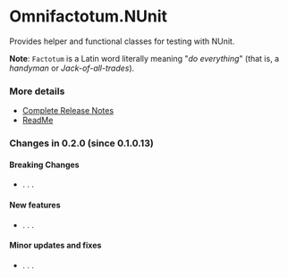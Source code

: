 ﻿# Omnifactotum.NUnit

Provides helper and functional classes for testing with NUnit.

**Note**: `Factotum` is a Latin word literally meaning "*do everything*" (that is, a *handyman* or *Jack-of-all-trades*).

### More details

- [Complete Release Notes](https://github.com/HarinezumiSama/Omnifactotum.NUnit/blob/master/src/Omnifactotum.NUnit.ReleaseNotes.md)
- [ReadMe](https://github.com/HarinezumiSama/Omnifactotum.NUnit/blob/master/README.md)

### Changes in 0.2.0 (since 0.1.0.13)

#### Breaking Changes

- . . .

#### New features

- . . .

#### Minor updates and fixes

- . . .
